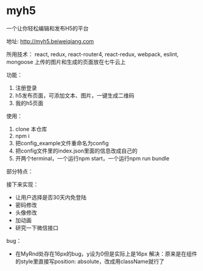 # myh5

一个让你轻松编辑和发布H5的平台

地址: http://myh5.beiweiqiang.com

所用技术：
react, redux, react-router4, react-redux, webpack, eslint, mongoose
上传的图片和生成的页面放在七牛云上

功能：
1. 注册登录
2. h5发布页面，可添加文本、图片，一键生成二维码
3. 我的h5页面

使用：
1. clone 本仓库
2. npm i
3. 把config_example文件重命名为config
4. 把config文件里的index.json里面的信息改成自己的
5. 开两个terminal，一个运行npm start，一个运行npm run bundle


部分特点：

接下来实现：
- 让用户选择是否30天内免登陆
- 密码修改
- 头像修改
- 加动画
- 研究一下微信接口

bug：
- 在MyRnd处存在16px的bug，y设为0但是实际上是16px
  解决：原来是在组件的style里直接写position: absolute，改成用className就行了